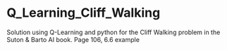 # Q_Learning_Cliff_Walking
Solution using Q-Learning and python for the Cliff Walking problem in the Suton &amp; Barto AI book. Page 106, 6.6 example
